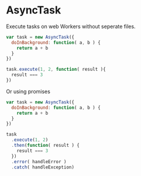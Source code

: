 AsyncTask
=========

Execute tasks on web Workers without seperate files.

```javascript
var task = new AsyncTask({
  doInBackground: function( a, b ) {
    return a + b
  }
})

task.execute(1, 2, function( result ){
  result === 3
})
```

Or using promises

```javascript
var task = new AsyncTask({
  doInBackground: function( a, b ) {
    return a + b
  }
})

task
  .execute(1, 2)
  .then(function( result ) {
    result === 3
  })
  .error( handleError )
  .catch( handleException) 
```
